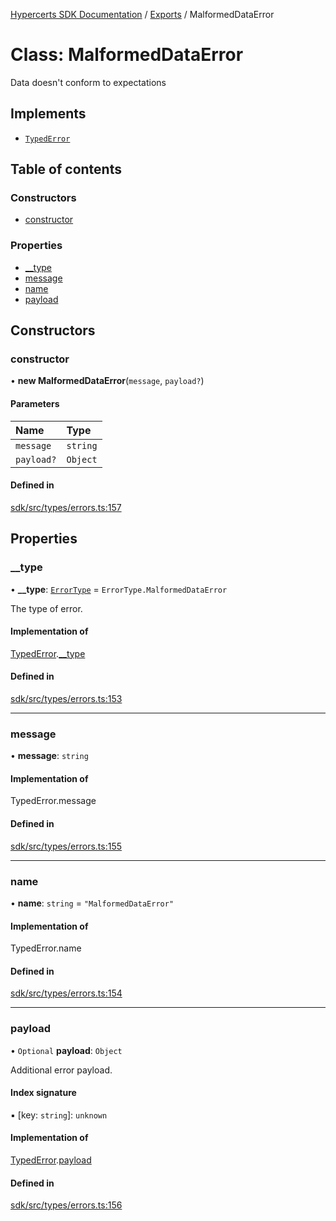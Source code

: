 [Hypercerts SDK Documentation](../README.md) / [Exports](../modules.md) / MalformedDataError

# Class: MalformedDataError

Data doesn't conform to expectations

## Implements

- [`TypedError`](../interfaces/TypedError.md)

## Table of contents

### Constructors

- [constructor](MalformedDataError.md#constructor)

### Properties

- [\_\_type](MalformedDataError.md#__type)
- [message](MalformedDataError.md#message)
- [name](MalformedDataError.md#name)
- [payload](MalformedDataError.md#payload)

## Constructors

### constructor

• **new MalformedDataError**(`message`, `payload?`)

#### Parameters

| Name       | Type     |
| :--------- | :------- |
| `message`  | `string` |
| `payload?` | `Object` |

#### Defined in

[sdk/src/types/errors.ts:157](https://github.com/Network-Goods/hypercerts/blob/1e395d9/sdk/src/types/errors.ts#L157)

## Properties

### \_\_type

• **\_\_type**: [`ErrorType`](../enums/internal.ErrorType.md) = `ErrorType.MalformedDataError`

The type of error.

#### Implementation of

[TypedError](../interfaces/TypedError.md).[\_\_type](../interfaces/TypedError.md#__type)

#### Defined in

[sdk/src/types/errors.ts:153](https://github.com/Network-Goods/hypercerts/blob/1e395d9/sdk/src/types/errors.ts#L153)

---

### message

• **message**: `string`

#### Implementation of

TypedError.message

#### Defined in

[sdk/src/types/errors.ts:155](https://github.com/Network-Goods/hypercerts/blob/1e395d9/sdk/src/types/errors.ts#L155)

---

### name

• **name**: `string` = `"MalformedDataError"`

#### Implementation of

TypedError.name

#### Defined in

[sdk/src/types/errors.ts:154](https://github.com/Network-Goods/hypercerts/blob/1e395d9/sdk/src/types/errors.ts#L154)

---

### payload

• `Optional` **payload**: `Object`

Additional error payload.

#### Index signature

▪ [key: `string`]: `unknown`

#### Implementation of

[TypedError](../interfaces/TypedError.md).[payload](../interfaces/TypedError.md#payload)

#### Defined in

[sdk/src/types/errors.ts:156](https://github.com/Network-Goods/hypercerts/blob/1e395d9/sdk/src/types/errors.ts#L156)
